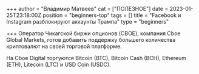 +++
author = "Владимир Матвеев"
cat = ["ПОЛЕЗНОЕ"]
date = 2023-01-25T23:18:00Z
position = "beginners-top"
tags = []
title = "Facebook и Instagram разблокируют аккаунты Трампа"
type = "beginners"

+++
Оператор Чикагской биржи опционов (CBOE), компания Cboe Global Markets, готов добавить поддержку большего количества криптовалют на своей торговой платформе.

На Cboe Digital торгуются Bitcoin (BTC), Bitcoin Cash (BCH), Ethereum (ETH), Litecoin (LTC) и USD Coin (USDC).